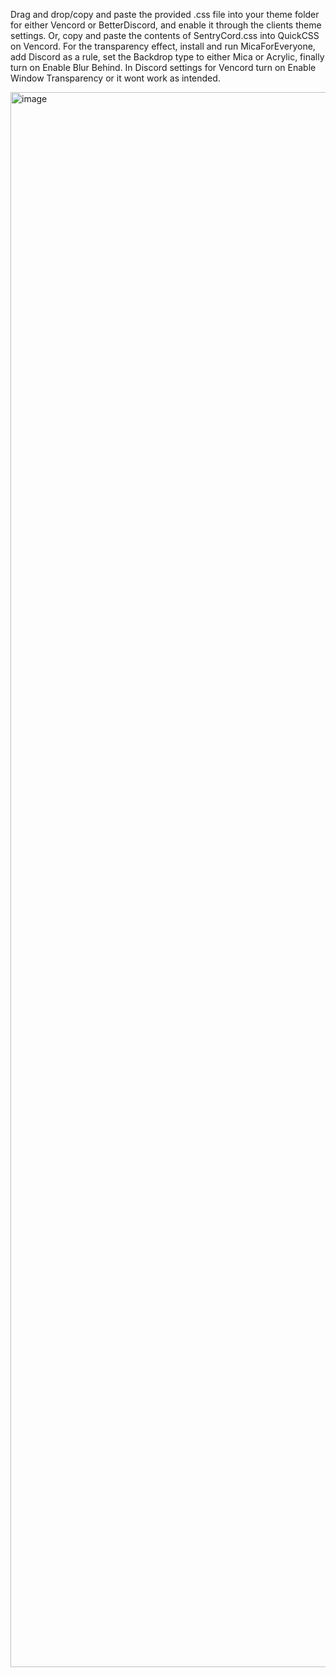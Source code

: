 Drag and drop/copy and paste the provided .css file into your theme folder for either Vencord or BetterDiscord, and enable it through the clients theme settings. Or, copy and paste the contents of SentryCord.css into QuickCSS on Vencord.
For the transparency effect, install and run MicaForEveryone, add Discord as a rule, set the Backdrop type to either Mica or Acrylic, finally turn on Enable Blur Behind.
In Discord settings for Vencord turn on Enable Window Transparency or it wont work as intended.

<img width="6400" height="2520" alt="image" src="https://github.com/user-attachments/assets/e5f6ce67-c162-4369-a805-cd6e3317b7ee" />
